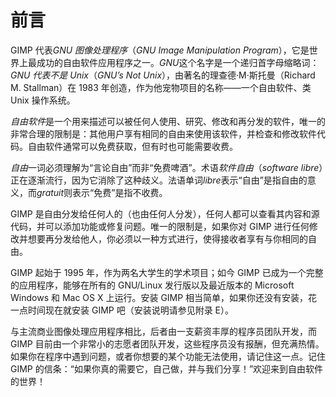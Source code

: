 # 前言

GIMP 代表*GNU 图像处理程序*（*GNU Image Manipulation Program*），它是世界上最成功的自由软件应用程序之一。*GNU*这个名字是一个递归首字母缩略词：*GNU 代表不是 Unix*（*GNU’s Not Unix*），由著名的理查德·M·斯托曼（Richard M. Stallman）在 1983 年创造，作为他宠物项目的名称——一个自由软件、类 Unix 操作系统。

*自由软件*是一个用来描述可以被任何人使用、研究、修改和再分发的软件，唯一的非常合理的限制是：其他用户享有相同的自由来使用该软件，并检查和修改软件代码。自由软件通常可以免费获取，但有时也可能需要收费。

*自由*一词必须理解为“言论自由”而非“免费啤酒”。术语*软件自由*（*software libre*）正在逐渐流行，因为它消除了这种歧义。法语单词*libre*表示“自由”是指自由的意义，而*gratuit*则表示“免费”是指不收费。

GIMP 是自由分发给任何人的（也由任何人分发），任何人都可以查看其内容和源代码，并可以添加功能或修复问题。唯一的限制是，如果你对 GIMP 进行任何修改并想要再分发给他人，你必须以一种方式进行，使得接收者享有与你相同的自由。

GIMP 起始于 1995 年，作为两名大学生的学术项目；如今 GIMP 已成为一个完整的应用程序，能够在所有的 GNU/Linux 发行版以及最近版本的 Microsoft Windows 和 Mac OS X 上运行。安装 GIMP 相当简单，如果你还没有安装，花一点时间现在就安装 GIMP 吧（安装说明请参见附录 E）。

与主流商业图像处理应用程序相比，后者由一支薪资丰厚的程序员团队开发，而 GIMP 目前由一个非常小的志愿者团队开发，这些程序员没有报酬，但充满热情。如果你在程序中遇到问题，或者你想要的某个功能无法使用，请记住这一点。记住 GIMP 的信条：“如果你真的需要它，自己做，并与我们分享！”欢迎来到自由软件的世界！
